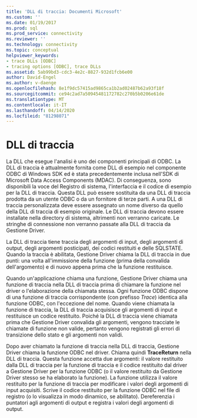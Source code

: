 ```yaml
---
title: 'DLL di traccia: Documenti Microsoft'
ms.custom: ''
ms.date: 01/19/2017
ms.prod: sql
ms.prod_service: connectivity
ms.reviewer: ''
ms.technology: connectivity
ms.topic: conceptual
helpviewer_keywords:
- trace DLLs [ODBC]
- tracing options [ODBC], trace DLLs
ms.assetid: 5ab99bd3-cdc3-4e2c-8827-932d1fcb6e00
author: David-Engel
ms.author: v-daenge
ms.openlocfilehash: 8e1f9dc57415ad9865ca1b2ad02487b62a93f18f
ms.sourcegitcommit: ce94c2ad7a50945481172782c270b5b0206e61de
ms.translationtype: MT
ms.contentlocale: it-IT
ms.lasthandoff: 04/14/2020
ms.locfileid: "81298071"
---
```

# <a name="trace-dll"></a>DLL di traccia
La DLL che esegue l'analisi è uno dei componenti principali di ODBC. La DLL di traccia è attualmente fornita come DLL di esempio nel componente ODBC di Windows SDK ed è stata precedentemente inclusa nell'SDK di Microsoft Data Access Components (MDAC). Di conseguenza, sono disponibili la voce del Registro di sistema, l'interfaccia e il codice di esempio per la DLL di traccia. Questa DLL può essere sostituita da una DLL di traccia prodotta da un utente ODBC o da un fornitore di terze parti. A una DLL di traccia personalizzata deve essere assegnato un nome diverso da quello della DLL di traccia di esempio originale. Le DLL di traccia devono essere installate nella directory di sistema, altrimenti non verranno caricate. Le stringhe di connessione non verranno passate alla DLL di traccia da Gestione Driver.  
  
 La DLL di traccia tiene traccia degli argomenti di input, degli argomenti di output, degli argomenti posticipati, dei codici restituiti e delle SQLSTATE. Quando la traccia è abilitata, Gestione Driver chiama la DLL di traccia in due punti: una volta all'immissione della funzione (prima della convalida dell'argomento) e di nuovo appena prima che la funzione restituisce.  
  
 Quando un'applicazione chiama una funzione, Gestione Driver chiama una funzione di traccia nella DLL di traccia prima di chiamare la funzione nel driver o l'elaborazione della chiamata stessa. Ogni funzione ODBC dispone di una funzione di traccia corrispondente (con prefisso *Trace*) identica alla funzione ODBC, con l'eccezione del nome. Quando viene chiamata la funzione di traccia, la DLL di traccia acquisisce gli argomenti di input e restituisce un codice restituito. Poiché la DLL di traccia viene chiamata prima che Gestione Driver convalida gli argomenti, vengono tracciate le chiamate di funzione non valide, pertanto vengono registrati gli errori di transizione dello stato e gli argomenti non validi.  
  
 Dopo aver chiamato la funzione di traccia nella DLL di traccia, Gestione Driver chiama la funzione ODBC nel driver. Chiama quindi **TraceReturn** nella DLL di traccia. Questa funzione accetta due argomenti: il valore restituito dalla DLL di traccia per la funzione di traccia e il codice restituito dal driver a Gestione Driver per la funzione ODBC (o il valore restituito da Gestione Driver stesso se ha elaborato la funzione). La funzione utilizza il valore restituito per la funzione di traccia per modificare i valori degli argomenti di input acquisiti. Scrive il codice restituito per la funzione ODBC nel file di registro (o lo visualizza in modo dinamico, se abilitato). Dereferenzia i puntatori agli argomenti di output e registra i valori degli argomenti di output.
